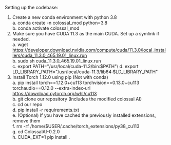 Setting up the codebase:

1.	Create a new conda environment with python 3.8\
	a.	conda create -n colossal_mod python=3.8\
	b.	conda activate colossal_mod
2.	Make sure you have CUDA 11.3 as the main CUDA. Set up a symlink if needed.\
	a.	wget https://developer.download.nvidia.com/compute/cuda/11.3.0/local_installers/cuda_11.3.0_465.19.01_linux.run \
	b.	sudo sh cuda_11.3.0_465.19.01_linux.run \
	c.	export PATH="/usr/local/cuda-11.3/bin:$PATH"\
	d.	export LD_LIBRARY_PATH="/usr/local/cuda-11.3/lib64:$LD_LIBRARY_PATH"
3.	Install Torch 1.12.0 using pip (Not with conda) \
	a.	pip install torch==1.12.0+cu113 torchvision==0.13.0+cu113 torchaudio==0.12.0 --extra-index-url https://download.pytorch.org/whl/cu113 \
	b.	git clone our repository (Includes the modified colossal AI)\
	c.	cd our repo\
	d.	pip install -r requirements.txt\
	e.	(Optional) If you have cached the previously installed extensions, remove them\
	f.	rm -rf /home/$USER/.cache/torch_extensions/py38_cu113\
	g.	cd ColossalAI-0.2.0\
	h.	CUDA_EXT=1 pip install .
